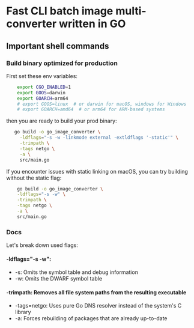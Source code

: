# Fast CLI batch image multi-converter written in GO

## Important shell commands

### Build binary optimized for production

First set  these env variables:

```sh
    export CGO_ENABLED=1
    export GOOS=darwin
    export GOARCH=arm64
    # export GOOS=linux  # or darwin for macOS, windows for Windows
    # export GOARCH=amd64  # or arm64 for ARM-based systems
```

then you are ready to build your prod binary:

```sh
   go build -o go_image_converter \
     -ldflags="-s -w -linkmode external -extldflags '-static'" \
     -trimpath \
     -tags netgo \
     -a \
     src/main.go
```

If you encounter issues with static linking on macOS, you can try building without the static flag:

```sh
    go build -o go_image_converter \
    -ldflags="-s -w" \
    -trimpath \
    -tags netgo \
    -a \
    src/main.go
```

### Docs


Let's break down used flags:

#### -ldflags="-s -w":

* -s: Omits the symbol table and debug information
* -w: Omits the DWARF symbol table

#### -trimpath: Removes all file system paths from the resulting executable

* -tags=netgo: Uses pure Go DNS resolver instead of the system's C library
* -a: Forces rebuilding of packages that are already up-to-date